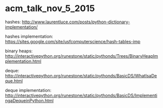 # acm_talk_nov_5_2015

hashes: http://www.laurentluce.com/posts/python-dictionary-implementation/

hashes implementation: https://sites.google.com/site/usfcomputerscience/hash-tables-imp

binary heaps: http://interactivepython.org/runestone/static/pythonds/Trees/BinaryHeapImplementation.html

deque: http://interactivepython.org/runestone/static/pythonds/BasicDS/WhatIsaDeque.html

deque implementation: http://interactivepython.org/runestone/static/pythonds/BasicDS/ImplementingaDequeinPython.html
